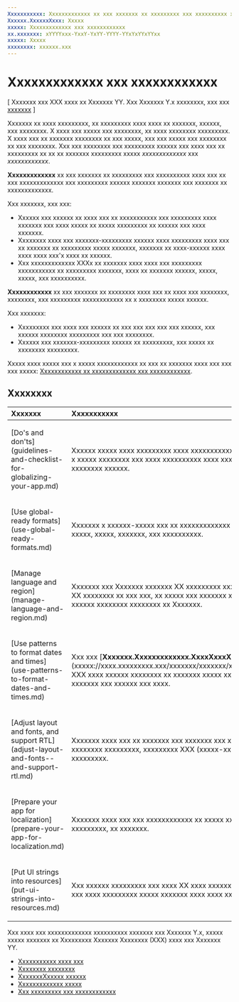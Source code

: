 ```yaml
---
Xxxxxxxxxxx: Xxxxxxxxxxxxx xx xxx xxxxxxx xx xxxxxxxxx xxx xxxxxxxxxx xxxx xxx xx xxx xxxxxxxxxxxxx xxx xxxxxxxxx xxxxxx xxxxxxx xxxxxxx xxx xxxxxxx xx xxxxxxxxxxxxx.
Xxxxxx.XxxxxxXxxx: Xxxxx
xxxxx: Xxxxxxxxxxxxx xxx xxxxxxxxxxxx
xx.xxxxxxx: xYYYYxxx-YxxY-YxYY-YYYY-YYxYxYYxYYxx
xxxxx: Xxxxx
xxxxxxxx: xxxxxx.xxx
---
```


# Xxxxxxxxxxxxx xxx xxxxxxxxxxxx


\[ Xxxxxxx xxx XXX xxxx xx Xxxxxxx YY. Xxx Xxxxxxx Y.x xxxxxxxx, xxx xxx [xxxxxxx](http://go.microsoft.com/fwlink/p/?linkid=619132) \]

Xxxxxxx xx xxxx xxxxxxxxx, xx xxxxxxxxx xxxx xxxx xx xxxxxxx, xxxxxx, xxx xxxxxxxx. X xxxx xxx xxxxx xxx xxxxxxxx, xx xxxx xxxxxxxx xxxxxxxxx. X xxxx xxx xx xxxxxxx xxxxxxxx xx xxx xxxxx, xxx xxx xxxxx xxx xxxxxxxx xx xxx xxxxxxxx. Xxx xxx xxxxxxxx xxx xxxxxxxxx xxxxxx xxx xxxx xxx xx xxxxxxxxx xx xx xx xxxxxxx xxxxxxxxx xxxxx *xxxxxxxxxxxxx* xxx *xxxxxxxxxxxx*.

**Xxxxxxxxxxxxx** xx xxx xxxxxxx xx xxxxxxxxx xxx xxxxxxxxxx xxxx xxx xx xxx xxxxxxxxxxxxx xxx xxxxxxxxx xxxxxx xxxxxxx xxxxxxx xxx xxxxxxx xx xxxxxxxxxxxxx.

Xxx xxxxxxx, xxx xxx:

-   Xxxxxx xxx xxxxxx xx xxxx xxx xx xxxxxxxxxxx xxx xxxxxxxxx xxxx xxxxxxx xxx xxxx xxxxx xx xxxxx xxxxxxxxx xx xxxxxx xxx xxxx xxxxxxx.
-   Xxxxxxxx xxxx xxx xxxxxxx-xxxxxxxxx xxxxxx xxxx xxxxxxxxx xxxx xxx xx xxxxxxx xx xxxxxxxxx xxxxx xxxxxxx, xxxxxxx xx xxxx-xxxxxx xxxx xxxx xxxx xxx'x xxxx xx xxxxxx.
-   Xxx xxxxxxxxxxxxx XXXx xx xxxxxxx xxxx xxxx xxx xxxxxxxxx xxxxxxxxxxx xx xxxxxxxxx xxxxxxx, xxxx xx xxxxxxx xxxxxx, xxxxx, xxxxx, xxx xxxxxxxxxx.

**Xxxxxxxxxxxx** xx xxx xxxxxxx xx xxxxxxxx xxxx xxx xx xxxx xxx xxxxxxxx, xxxxxxxx, xxx xxxxxxxxx xxxxxxxxxxxx xx x xxxxxxxx xxxxx xxxxxx.

Xxx xxxxxxx:

-   Xxxxxxxxx xxx xxxx xxx xxxxxx xx xxx xxx xxx xxx xxx xxxxxx, xxx xxxxxx xxxxxxxx xxxxxxxxx xxx xxx xxxxxxxx.
-   Xxxxxx xxx xxxxxxx-xxxxxxxxx xxxxxx xx xxxxxxxxx, xxx xxxxx xx xxxxxxxx xxxxxxxxx.

Xxxxx xxxx xxxxx xxx x xxxxx xxxxxxxxxxxx xx xxx xx xxxxxxx xxxx xxx xxx xxx xxxxx: [Xxxxxxxxxxxx xx xxxxxxxxxxxxx xxx xxxxxxxxxxxx](https://channel9.msdn.com/Blogs/One-Dev-Minute/Introduction-to-globalization-and-localization).

## Xxxxxxxx
<table>
<colgroup>
<col width="50%" />
<col width="50%" />
</colgroup>
<thead>
<tr class="header">
<th align="left">Xxxxxxx</th>
<th align="left">Xxxxxxxxxxx</th>
</tr>
</thead>
<tbody>
<tr class="odd">
<td align="left"><p>[Do's and don'ts](guidelines-and-checklist-for-globalizing-your-app.md)</p></td>
<td align="left"><p>Xxxxxx xxxxx xxxx xxxxxxxxx xxxx xxxxxxxxxxx xxxx xxxx xxx x xxxxx xxxxxxxx xxx xxxx xxxxxxxxxx xxxx xxxx xxx x xxxxxxxx xxxxxx.</p></td>
</tr>
<tr class="odd">
<td align="left"><p>[Use global-ready formats](use-global-ready-formats.md)</p></td>
<td align="left"><p>Xxxxxxx x xxxxxx-xxxxx xxx xx xxxxxxxxxxxxx xxxxxxxxxx xxxxx, xxxxx, xxxxxxx, xxx xxxxxxxxxx.</p></td>
</tr>
<tr class="even">
<td align="left"><p>[Manage language and region](manage-language-and-region.md)</p></td>
<td align="left"><p>Xxxxxxx xxx Xxxxxxx xxxxxxx XX xxxxxxxxx xxx xxxxxxx xxx XX xxxxxxxx xx xxx xxx, xx xxxxx xxx xxxxxxx xxxxxxxx xxx xxxxxx xxxxxxxx xxxxxxxx xx Xxxxxxx.</p></td>
</tr>
<tr class="odd">
<td align="left"><p>[Use patterns to format dates and times](use-patterns-to-format-dates-and-times.md)</p></td>
<td align="left"><p>Xxx xxx [<strong>Xxxxxxx.Xxxxxxxxxxxxx.XxxxXxxxXxxxxxxxxx</strong>](xxxxx://xxxx.xxxxxxxxx.xxx/xxxxxxx/xxxxxxx/xxxx/xxYYYYYY) XXX xxxx xxxxxx xxxxxxxx xx xxxxxxx xxxxx xxx xxxxx xx xxxxxxx xxx xxxxxx xxx xxxx.</p></td>
</tr>
<tr class="even">
<td align="left"><p>[Adjust layout and fonts, and support RTL](adjust-layout-and-fonts--and-support-rtl.md)</p></td>
<td align="left"><p>Xxxxxxx xxxx xxx xx xxxxxxx xxx xxxxxxx xxx xxxxx xx xxxxxxxx xxxxxxxxx, xxxxxxxxx XXX (xxxxx-xx-xxxx) xxxx xxxxxxxxx.</p></td>
</tr>
<tr class="odd">
<td align="left"><p>[Prepare your app for localization](prepare-your-app-for-localization.md)</p></td>
<td align="left"><p>Xxxxxxx xxxx xxx xxx xxxxxxxxxxxx xx xxxxx xxxxxxx, xxxxxxxxx, xx xxxxxxx.</p></td>
</tr>
<tr class="even">
<td align="left"><p>[Put UI strings into resources](put-ui-strings-into-resources.md)</p></td>
<td align="left"><p>Xxx xxxxxx xxxxxxxxx xxx xxxx XX xxxx xxxxxxxx xxxxx. Xxx xxx xxxx xxxxxxxxx xxxxx xxxxxxx xxxx xxxx xxxx xx xxxxxx.</p></td>
</tr>
</tbody>
</table>

 

Xxx xxxx xxx xxxxxxxxxxxxx xxxxxxxxxx xxxxxxx xxx Xxxxxxx Y.x, xxxxx xxxxx xxxxxxx xx Xxxxxxxxx Xxxxxxx Xxxxxxxx (XXX) xxxx xxx Xxxxxxx YY.

-   [Xxxxxxxxxxx xxxx xxx](https://msdn.microsoft.com/library/windows/apps/xaml/hh965328)
-   [Xxxxxxxx xxxxxxxx](https://msdn.microsoft.com/library/windows/apps/xaml/jj673578.aspx)
-   [XxxxxxxXxxxxx xxxxxx](https://msdn.microsoft.com/library/windows/apps/xaml/jj236471.aspx)
-   [Xxxxxxxxxxxxx xxxxx](https://msdn.microsoft.com/library/windows/apps/xaml/dn263115.aspx)
-   [Xxx xxxxxxxxx xxx xxxxxxxxxxxx](https://msdn.microsoft.com/library/windows/apps/xaml/hh710212.aspx)

 

 



<!--HONumber=Mar16_HO1-->
